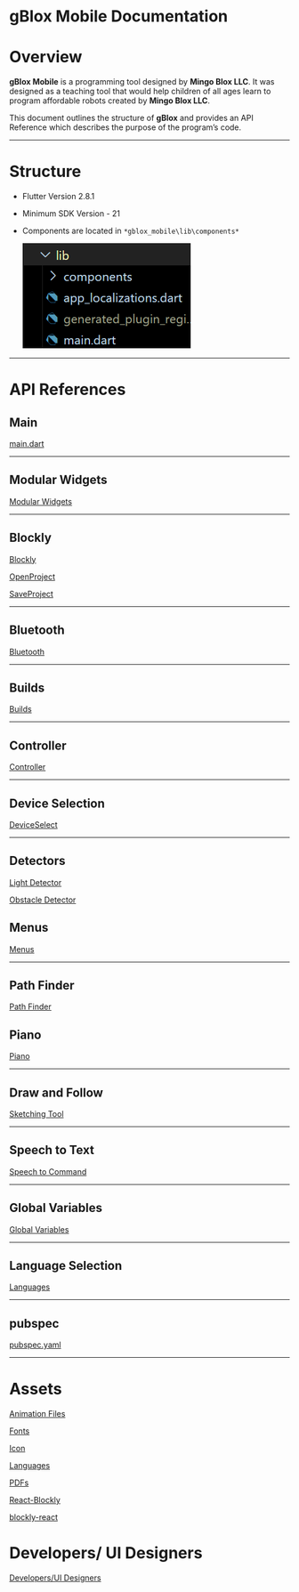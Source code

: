 # gBlox Mobile Documentation

# Overview

**gBlox Mobile** is a programming tool designed by **Mingo Blox LLC**. It was designed as a teaching tool that would help children of all ages learn to program affordable robots created by **Mingo Blox LLC**.

This document outlines the structure of **gBlox** and provides an API Reference which describes the purpose of the program’s code.

---

# Structure

- Flutter Version 2.8.1
- Minimum SDK Version - 21
- Components are located in `*gblox_mobile\lib\components*`
    
    ![Untitled](Documentation/gBlox%20Mobile%20Documentation%203131994e2e014a9b8da3df1fadbbb343/Untitled.png)
    

---

# API References

## Main

[main.dart](Documentation/gBlox%20Mobile%20Documentation%203131994e2e014a9b8da3df1fadbbb343/main%20dart%2067fab668d247491e8405c0c26fdbadec.md)

---

## Modular Widgets

[Modular Widgets](Documentation/gBlox%20Mobile%20Documentation%203131994e2e014a9b8da3df1fadbbb343/Modular%20Widgets%2072c25ed16f334935a10e40f350c66396.md)

---

## Blockly

[Blockly](Documentation/gBlox%20Mobile%20Documentation%203131994e2e014a9b8da3df1fadbbb343/Blockly%200a30f6dea44a4764977494fb751bfbbe.md)

[OpenProject](Documentation/gBlox%20Mobile%20Documentation%203131994e2e014a9b8da3df1fadbbb343/OpenProject%205eeb0d40c63b4d3db2cf0280d0f40e04.md)

[SaveProject](Documentation/gBlox%20Mobile%20Documentation%203131994e2e014a9b8da3df1fadbbb343/SaveProject%201bbbefafa25f4cc2be4f737680457841.md)

---

## Bluetooth

[Bluetooth](Documentation/gBlox%20Mobile%20Documentation%203131994e2e014a9b8da3df1fadbbb343/Bluetooth%208bc8d4623c54494ca438a6e1766c4b11.md)

---

## Builds

[Builds](Documentation/gBlox%20Mobile%20Documentation%203131994e2e014a9b8da3df1fadbbb343/Builds%20ac6ab7595121430d83b7fe02fe35124e.md)

---

## Controller

[Controller](Documentation/gBlox%20Mobile%20Documentation%203131994e2e014a9b8da3df1fadbbb343/Controller%20165b42cd565049c58c18eb25a4c1f4ac.md)

---

## Device Selection

[DeviceSelect](Documentation/gBlox%20Mobile%20Documentation%203131994e2e014a9b8da3df1fadbbb343/DeviceSelect%207db49aaa7e38469d913e8d66cc712966.md)

---

## Detectors

[Light Detector](Documentation/gBlox%20Mobile%20Documentation%203131994e2e014a9b8da3df1fadbbb343/Light%20Detector%2004382407765943968d2058e1f95346f2.md)

[Obstacle Detector](Documentation/gBlox%20Mobile%20Documentation%203131994e2e014a9b8da3df1fadbbb343/Obstacle%20Detector%20fe2100d3f3084473804b740ef8da72e9.md)

## Menus

[Menus](Documentation/gBlox%20Mobile%20Documentation%203131994e2e014a9b8da3df1fadbbb343/Menus%203811786855f945b395875ac60ae391b5.md)

---

## Path Finder

[Path Finder](Documentation/gBlox%20Mobile%20Documentation%203131994e2e014a9b8da3df1fadbbb343/Path%20Finder%20927e9f212df34670b4441b5e50dec734.md)

## Piano

[Piano](Documentation/gBlox%20Mobile%20Documentation%203131994e2e014a9b8da3df1fadbbb343/Piano%20aa29adb286cb49c586101733505473ba.md)

---

## Draw and Follow

[Sketching Tool](Documentation/gBlox%20Mobile%20Documentation%203131994e2e014a9b8da3df1fadbbb343/Sketching%20Tool%2022dacbb2c33f4ad08b2358519b650fa5.md)

---

## Speech to Text

[Speech to Command](Documentation/gBlox%20Mobile%20Documentation%203131994e2e014a9b8da3df1fadbbb343/Speech%20to%20Command%203edceb0fd71b4292ac2d5b2937130503.md)

---

## Global Variables

[Global Variables](Documentation/gBlox%20Mobile%20Documentation%203131994e2e014a9b8da3df1fadbbb343/Global%20Variables%204995aebf11814923a4d95181e8a423b9.md)

---

## Language Selection

[Languages](Documentation/gBlox%20Mobile%20Documentation%203131994e2e014a9b8da3df1fadbbb343/Languages%20569cfaaddecd4a4ca2e42f383f6e4f99.md)

---

## pubspec

[pubspec.yaml](Documentation/gBlox%20Mobile%20Documentation%203131994e2e014a9b8da3df1fadbbb343/pubspec%20yaml%207a79394f584e4d41ac2c092e254a335d.md)

---

# Assets

[Animation Files](Documentation/gBlox%20Mobile%20Documentation%203131994e2e014a9b8da3df1fadbbb343/Animation%20Files%2014f428b5d4c74397acaf6dc308a30d02.md)

[Fonts](Documentation/gBlox%20Mobile%20Documentation%203131994e2e014a9b8da3df1fadbbb343/Fonts%20c84e231be8dd40238897fd1f96ad7adf.md)

[Icon](Documentation/gBlox%20Mobile%20Documentation%203131994e2e014a9b8da3df1fadbbb343/Icon%207b35f866c13c4bd8a3cf5cae3daae217.md)

[Languages](Documentation/gBlox%20Mobile%20Documentation%203131994e2e014a9b8da3df1fadbbb343/Languages%200464772751ee44ad8a7551fb44f1bda5.md)

[PDFs](Documentation/gBlox%20Mobile%20Documentation%203131994e2e014a9b8da3df1fadbbb343/PDFs%20f1274cf7a4664267a10a5a070b8046ca.md)

[React-Blockly](Documentation/gBlox%20Mobile%20Documentation%203131994e2e014a9b8da3df1fadbbb343/React-Blockly%20dbce5792f4434eb4b82731bd343c8878.md)

[blockly-react](Documentation/gBlox%20Mobile%20Documentation%203131994e2e014a9b8da3df1fadbbb343/blockly-react%2044e2b4ad8b5947118c19444ab88d4ab4.md)

# Developers/ UI Designers

[Developers/UI Designers](Documentation/gBlox%20Mobile%20Documentation%203131994e2e014a9b8da3df1fadbbb343/Developers%20UI%20Designers%2043027be7b9cd4c0aa0dff94b9b634332.md)